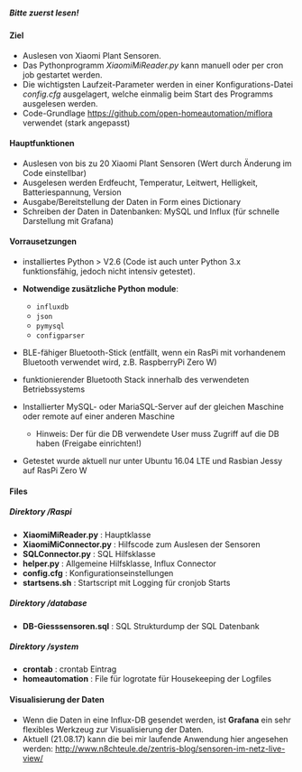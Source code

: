 
##### Bitte zuerst lesen!

#### Ziel
* Auslesen von Xiaomi Plant Sensoren.
* Das Pythonprogramm *XiaomiMiReader.py* kann manuell oder per cron job gestartet werden.
* Die wichtigsten Laufzeit-Parameter werden in einer Konfigurations-Datei *config.cfg* ausgelagert, welche einmalig beim Start des Programms ausgelesen werden.
* Code-Grundlage https://github.com/open-homeautomation/miflora verwendet (stark angepasst)

#### Hauptfunktionen
 * Auslesen von bis zu 20 Xiaomi Plant Sensoren (Wert durch Änderung im Code einstellbar)
 * Ausgelesen werden Erdfeucht, Temperatur, Leitwert, Helligkeit, Batteriespannung, Version
 * Ausgabe/Bereitstellung der Daten in Form eines Dictionary
 * Schreiben der Daten in Datenbanken: MySQL und Influx (für schnelle Darstellung mit Grafana)
 
#### Vorrausetzungen
* installiertes Python > V2.6 (Code ist auch unter Python 3.x funktionsfähig, jedoch nicht intensiv getestet).
* **Notwendige zusätzliche Python module**:
   * `influxdb`
   * `json`
   * `pymysql`
   * `configparser`
   
* BLE-fähiger Bluetooth-Stick (entfällt, wenn ein RasPi mit vorhandenem Bluetooth verwendet wird, z.B. RaspberryPi Zero W)
* funktionierender Bluetooth Stack innerhalb des verwendeten Betriebssystems
* Installierter MySQL- oder MariaSQL-Server auf der gleichen Maschine oder remote auf einer anderen Maschine
   * Hinweis: Der für die DB verwendete User muss Zugriff auf die DB haben (Freigabe einrichten!) 

* Getestet wurde aktuell nur unter Ubuntu 16.04 LTE und Rasbian Jessy auf RasPi Zero W

#### Files

##### Direktory /Raspi
* **XiaomiMiReader.py**     : Hauptklasse 
* **XiaomiMiConnector.py**  : Hilfscode zum Auslesen der Sensoren
* **SQLConnector.py**       : SQL Hilfsklasse
* **helper.py**             : Allgemeine Hilfsklasse, Influx Connector
* **config.cfg**            : Konfigurationseinstellungen
* **startsens.sh**          : Startscript mit Logging für cronjob Starts

##### Direktory /database
* **DB-Giesssensoren.sql**  : SQL Strukturdump der SQL Datenbank

##### Direktory /system
* **crontab**               : crontab Eintrag
* **homeautomation**        : File für logrotate für Housekeeping der Logfiles 

#### Visualisierung der Daten
* Wenn die Daten in eine Influx-DB gesendet werden, ist **Grafana** ein sehr flexibles Werkzeug zur Visualisierung der Daten.
* Aktuell (21.08.17) kann die bei mir laufende Anwendung hier angesehen werden: http://www.n8chteule.de/zentris-blog/sensoren-im-netz-live-view/



